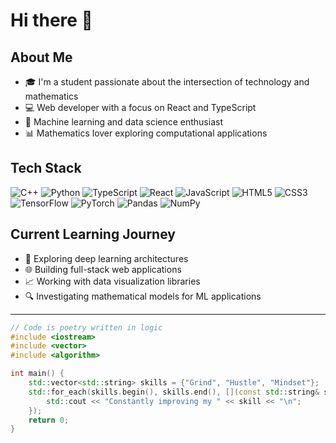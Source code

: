 # Hi there 👋

## About Me
- 🎓 I'm a student passionate about the intersection of technology and mathematics
- 💻 Web developer with a focus on React and TypeScript
- 🤖 Machine learning and data science enthusiast
- 📊 Mathematics lover exploring computational applications

## Tech Stack
![C++](https://img.shields.io/badge/-C++-00599C?style=flat-square&logo=cplusplus&logoColor=white)
![Python](https://img.shields.io/badge/-Python-3776AB?style=flat-square&logo=python&logoColor=white)
![TypeScript](https://img.shields.io/badge/-TypeScript-3178C6?style=flat-square&logo=typescript&logoColor=white)
![React](https://img.shields.io/badge/-React-61DAFB?style=flat-square&logo=react&logoColor=black)
![JavaScript](https://img.shields.io/badge/-JavaScript-F7DF1E?style=flat-square&logo=javascript&logoColor=black)
![HTML5](https://img.shields.io/badge/-HTML5-E34F26?style=flat-square&logo=html5&logoColor=white)
![CSS3](https://img.shields.io/badge/-CSS3-1572B6?style=flat-square&logo=css3&logoColor=white)
![TensorFlow](https://img.shields.io/badge/-TensorFlow-FF6F00?style=flat-square&logo=tensorflow&logoColor=white)
![PyTorch](https://img.shields.io/badge/-PyTorch-EE4C2C?style=flat-square&logo=pytorch&logoColor=white)
![Pandas](https://img.shields.io/badge/-Pandas-150458?style=flat-square&logo=pandas&logoColor=white)
![NumPy](https://img.shields.io/badge/-NumPy-013243?style=flat-square&logo=numpy&logoColor=white)

## Current Learning Journey
- 🧠 Exploring deep learning architectures
- 🌐 Building full-stack web applications
- 📈 Working with data visualization libraries
- 🔍 Investigating mathematical models for ML applications

---

```cpp
// Code is poetry written in logic
#include <iostream>
#include <vector>
#include <algorithm>

int main() {
    std::vector<std::string> skills = {"Grind", "Hustle", "Mindset"};
    std::for_each(skills.begin(), skills.end(), [](const std::string& skill) {
        std::cout << "Constantly improving my " << skill << "\n";
    });
    return 0;
}
